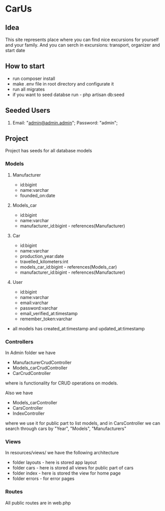 # CarUs

## Idea
This site represents place where you can find nice excursions for yourself and your family.
And you can serch in excursions: transport, organizer and start date

## How to start
* run composer install
* make .env file in root directory and configurate it
* run all migrates
* if you want to seed databse run - php artisan db:seed

## Seeded Users
1. Email: "admin@admin.admin"; Password: "admin";

## Project
Project has seeds for all database models

### Models
1. Manufacturer
    * id:bigint
    * name:varchar
    * founded_on:date

2. Models_car
    * id:bigint
    * name:varchar
    * manufacturer_id:bigint - references(Manufacturer)

3. Car
    * id:bigint
    * name:varchar
    * production_year:date
    * travelled_kilometers:int
    * models_car_id:bigint - references(Models_car)
    * manufacturer_id:bigint - references(Manufacturer)

4. User
    * id:bigint
    * name:varchar
    * email:varchar
    * password:varchar
    * email_verified_at:timestamp
    * remember_token:varchar

* all models has created_at:timestamp and updated_at:timestamp

### Controllers
In Admin folder we have 
* ManufacturerCrudController
* Models_carCrudController 
* CarCrudController

where is functionality for CRUD operations on models.

Also we have
* Models_carController
* CarsController 
* IndexController

where we use it for public part to list models, and in CarsController we can search through cars by "Year",  "Models", "Manufacturers"

### Views
In resources/views/ we have the following architecture
* folder layouts - here is stored app layout
* folder cars - here is stored all views for public part of cars
* folder index - here is stored the view for home page
* folder errors - for error pages

### Routes
All public routes are in web.php